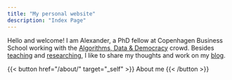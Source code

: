 ```yaml
---
title: "My personal website"
description: "Index Page"
---
```


Hello and welcome! I am Alexander, a PhD fellow at Copenhagen Business School working with the [Algorithms, Data & Democracy](https://algoritmer.org/) crowd. Besides [teaching](/teaching/) and [researching](/research/), I like to share my thoughts and work on my [blog](/blog/). 


{{< button href="/about/" target="_self" >}} About me {{< /button >}}


